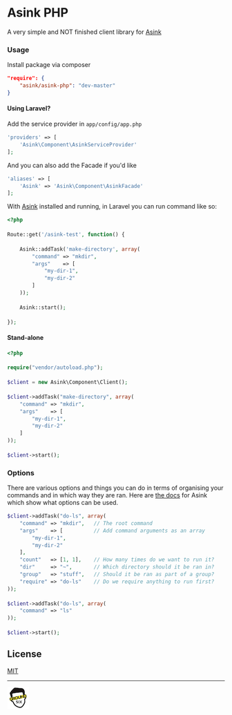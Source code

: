 # Asink PHP

A very simple and NOT finished client library for [Asink](https://github.com/GroundSix/asink)

### Usage

Install package via composer

```json
"require": {
    "asink/asink-php": "dev-master"
}
```

#### Using Laravel?

Add the service provider in `app/config/app.php`

```php
'providers' => [
    'Asink\Component\AsinkServiceProvider'
];
```

And you can also add the Facade if you'd like

```php
'aliases' => [
    'Asink' => 'Asink\Component\AsinkFacade'
];
```

With [Asink](https://github.com/groundsix/asink) installed and
running, in Laravel you can run command like so:

```php
<?php

Route::get('/asink-test', function() {

    Asink::addTask('make-directory', array(
        "command" => "mkdir",
        "args"    => [
            "my-dir-1",
            "my-dir-2"
        ]
    ));

    Asink::start();

});
```

#### Stand-alone

```php
<?php

require("vendor/autoload.php");

$client = new Asink\Component\Client();

$client->addTask("make-directory", array(
    "command" => "mkdir",
    "args"    => [
        "my-dir-1",
        "my-dir-2"
    ]
));

$client->start();
```

### Options

There are various options and things you can do in terms of
organising your commands and in which way they are ran. Here
are [the docs](https://github.com/GroundSix/asink#configuring)
for Asink which show what options can be used.

```php
$client->addTask("do-ls", array(
    "command" => "mkdir",   // The root command
    "args"    => [          // Add command arguments as an array
        "my-dir-1",
        "my-dir-2"
    ],
    "count"   => [1, 1],    // How many times do we want to run it?
    "dir"     => "~",       // Which directory should it be ran in?
    "group"   => "stuff",   // Should it be ran as part of a group?
    "require" => "do-ls"    // Do we require anything to run first?
));

$client->addTask("do-ls", array(
    "command" => "ls"
));

$client->start();
```

## License

[MIT](https://raw.githubusercontent.com/asink/asink-php/master/LICENSE)

* * *

![Ground Six](https://raw.githubusercontent.com/GroundSix/asink/master/images/groundsix.jpg)